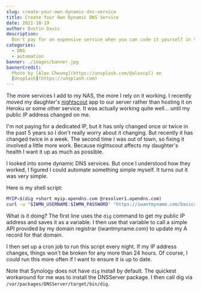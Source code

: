 ```yaml
---
slug: create-your-own-dynamic-dns-service
title: Create Your Own Dynamic DNS Service
date: 2021-10-19
author: Dustin Davis
description:
  Don't pay for an expensive service when you can code it yourself in two lines.
categories:
  - DNS
  - automation
banner: ./images/banner.jpg
bannerCredit:
  Photo by [Alex Cheung](https://unsplash.com/@alexcpl) on
  [Unsplash](https://unsplash.com)
---
```


The more services I add to my NAS, the more I rely on it working. I recently
moved my daughter's [nightscout](http://www.nightscout.info/) app to our server
rather than hosting it on Heroku or some other service. It was actually working
quite well... until my public IP address changed on me.

I'm not paying for a dedicated IP, but it has only changed once or twice in the
past 5 years so I don't really worry about it changing. But recently it has
changed twice in a week. The second time I was out of town, so fixing it
involved a little more work. Because nightscout affects my daughter's health I
want it up as much as possible.

I looked into some dynamic DNS services. But once I understood how they worked,
I figured I could automate something simple myself. It turns out it was very
simple.

Here is my shell script:

```bash
MYIP=$(dig +short myip.opendns.com @resolver1.opendns.com)
curl -u "$IWMN_USERNAME:$IWMN_PASSWORD" "https://iwantmyname.com/basicauth/ddns?hostname=$HOME_DOMAIN&myip=$MYIP&ttl=60"
```

What is it doing? The first line uses the `dig` command to get my public IP
address and saves it as a variable. I then use that variable to call a simple
API provided by my domain registrar (iwantmyname.com) to update my A record for
that domain.

I then set up a cron job to run this script every night. If my IP address
changes, things won't be broken for any more than 24 hours. Of course, I could
run this more often if I want to ensure it is up to date.

Note that Synology does not have `dig` install by default. The quickest
workaround for me was to install the DNSServer package. I then call dig via
`/var/packages/DNSServer/target/bin/dig`.
